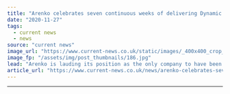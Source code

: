 ```yaml
---
title: "Arenko celebrates seven continuous weeks of delivering Dynamic Containment"
date: "2020-11-27"
tags: 
  - current news
  - news
source: "current news"
image_url: "https://www.current-news.co.uk/static/images/_400x400_crop_center-center/Arenkos-Bloxwich-battery-credit-Arenko.jpg"
image_fp: "/assets/img/post_thumbnails/186.jpg"
lead: "​Arenko is lauding its position as the only company to have been successful in winning each of the daily auctions of National Grid ESO’s new Dynamic Containment service."
article_url: "https://www.current-news.co.uk/news/arenko-celebrates-seven-continuous-weeks-of-delivering-dynamic-containment?utm_source=rss-feeds&utm_medium=rss&utm_campaign=rss"
---
```


---
